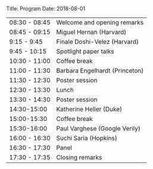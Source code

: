 Title: Program
Date: 2018-08-01
<!-- 35 minutes for keynotes -->
<!-- 25 minutes for non-keynotes -->

<div class="table-responsive">
  <table class="table table-bordered">
    <tbody>
        <tr>
            <td>08:30 - 08:45</td>
            <td>Welcome and opening remarks</td>
        </tr>
        <tr>
            <td>08:45 - 09:15</td>
            <td>Miguel Hernan (Harvard)</td>
        </tr>
        <tr>
            <td>9:15 - 9:45</td>
            <td>Finale Doshi-Velez (Harvard)
            </td>
        </tr>
        <tr>
            <td>9:45 - 10:15</td>
            <td>Spotlight paper talks</td>
        </tr>
        <tr>
            <td>10:30 - 11:00</td>
            <td>Coffee break
            </td>
        </tr>
        <tr>
            <td>11:00 - 11:30</td>
            <td>
                Barbara Engelhardt (Princeton)
            </td>
        </tr>
        <tr>
            <td>11:30 - 12:30</td>
            <td>Poster session
            </td>
        </tr>
        <tr>
            <td>12:30 - 13:30</td>
            <td>Lunch
            </td>
        </tr>
        <tr>
            <td>13:30 - 14:30</td>
            <td>Poster session
            </td>
        </tr>
        <tr>
            <td>14:30-15:00</td>
            <td>Katherine Heller (Duke)
            </td>
        </tr>
        <tr>
            <td>15:00-15:30</td>
            <td>Coffee break
            </td>
        </tr>
        <tr>
            <td>15:30-16:00</td>
            <td>Paul Varghese (Google Verily)
            </td>
        </tr>
        <tr>
            <td>16:00 - 16:30</td>
            <td>
                Suchi Saria (Hopkins)
            </td>
        </tr>
        <tr>
            <td>16:30 - 17:30</td>
            <td>Panel
            </td>
        </tr>
        <tr>
            <td>17:30 - 17:35</td> 
            <td>
                Closing remarks
            </td>
        </tr>
    </tbody>
    </table>
</div>
